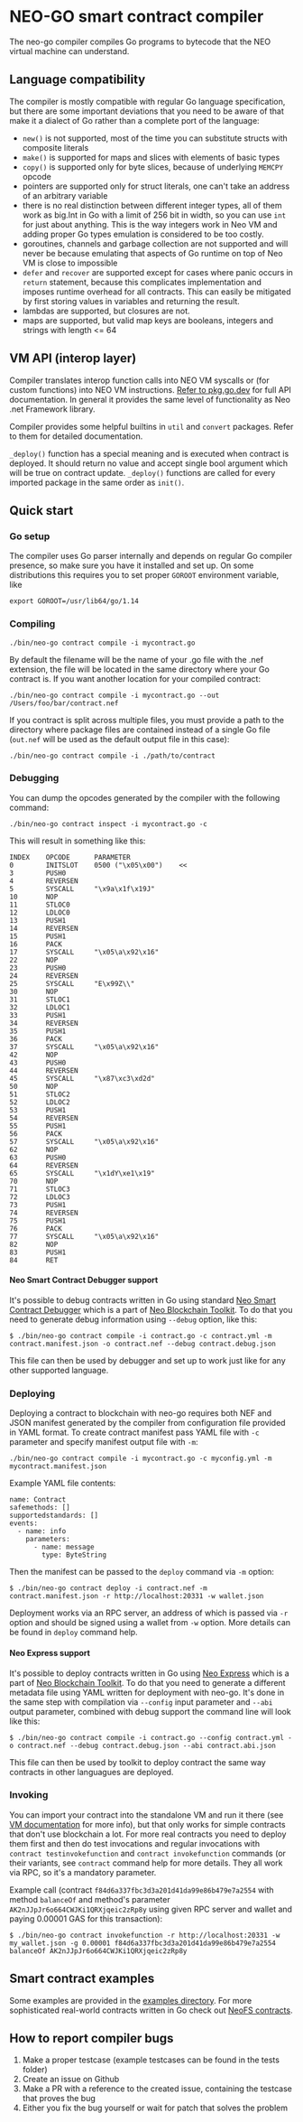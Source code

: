 # NEO-GO smart contract compiler

The neo-go compiler compiles Go programs to bytecode that the NEO virtual machine can understand.

## Language compatibility

The compiler is mostly compatible with regular Go language specification, but
there are some important deviations that you need to be aware of that make it
a dialect of Go rather than a complete port of the language:
 * `new()` is not supported, most of the time you can substitute structs with composite literals
 * `make()` is supported for maps and slices with elements of basic types
 * `copy()` is supported only for byte slices, because of underlying `MEMCPY` opcode
 * pointers are supported only for struct literals, one can't take an address
   of an arbitrary variable
 * there is no real distinction between different integer types, all of them
   work as big.Int in Go with a limit of 256 bit in width, so you can use
   `int` for just about anything. This is the way integers work in Neo VM and
   adding proper Go types emulation is considered to be too costly.
 * goroutines, channels and garbage collection are not supported and will
   never be because emulating that aspects of Go runtime on top of Neo VM is
   close to impossible
 * `defer` and `recover` are supported except for cases where panic occurs in
   `return` statement, because this complicates implementation and imposes runtime
    overhead for all contracts. This can easily be mitigated by first storing values
    in variables and returning the result.
 * lambdas are supported, but closures are not.
 * maps are supported, but valid map keys are booleans, integers and strings with length <= 64

## VM API (interop layer)
Compiler translates interop function calls into NEO VM syscalls or (for custom
functions) into NEO VM instructions. [Refer to
pkg.go.dev](https://pkg.go.dev/github.com/nspcc-dev/neo-go/pkg/interop)
for full API documentation. In general it provides the same level of
functionality as Neo .net Framework library.

Compiler provides some helpful builtins in `util` and `convert` packages.
Refer to them for detailed documentation. 

`_deploy()` function has a special meaning and is executed when contract is deployed.
It should return no value and accept single bool argument which will be true on contract update.
`_deploy()` functions are called for every imported package in the same order as `init()`. 

## Quick start

### Go setup

The compiler uses Go parser internally and depends on regular Go compiler
presence, so make sure you have it installed and set up. On some distributions
this requires you to set proper `GOROOT` environment variable, like
```
export GOROOT=/usr/lib64/go/1.14
```

### Compiling

```
./bin/neo-go contract compile -i mycontract.go
```

By default the filename will be the name of your .go file with the .nef extension, the file will be located in the same directory where your Go contract is. If you want another location for your compiled contract:

```
./bin/neo-go contract compile -i mycontract.go --out /Users/foo/bar/contract.nef
```

If you contract is split across multiple files, you must provide a path
to the directory where package files are contained instead of a single Go file
(`out.nef` will be used as the default output file in this case):
```
./bin/neo-go contract compile -i ./path/to/contract
```

### Debugging
You can dump the opcodes generated by the compiler with the following command:

```
./bin/neo-go contract inspect -i mycontract.go -c
```

This will result in something like this:

```
INDEX    OPCODE      PARAMETER            
0        INITSLOT    0500 ("\x05\x00")    <<
3        PUSH0                            
4        REVERSEN                         
5        SYSCALL     "\x9a\x1f\x19J"      
10       NOP                              
11       STLOC0                           
12       LDLOC0                           
13       PUSH1                            
14       REVERSEN                         
15       PUSH1                            
16       PACK                             
17       SYSCALL     "\x05\a\x92\x16"     
22       NOP                              
23       PUSH0                            
24       REVERSEN                         
25       SYSCALL     "E\x99Z\\"           
30       NOP                              
31       STLOC1                           
32       LDLOC1                           
33       PUSH1                            
34       REVERSEN                         
35       PUSH1                            
36       PACK                             
37       SYSCALL     "\x05\a\x92\x16"     
42       NOP                              
43       PUSH0                            
44       REVERSEN                         
45       SYSCALL     "\x87\xc3\xd2d"      
50       NOP                              
51       STLOC2                           
52       LDLOC2                           
53       PUSH1                            
54       REVERSEN                         
55       PUSH1                            
56       PACK                             
57       SYSCALL     "\x05\a\x92\x16"     
62       NOP                              
63       PUSH0                            
64       REVERSEN                         
65       SYSCALL     "\x1dY\xe1\x19"      
70       NOP                              
71       STLOC3                           
72       LDLOC3                           
73       PUSH1                            
74       REVERSEN                         
75       PUSH1                            
76       PACK                             
77       SYSCALL     "\x05\a\x92\x16"     
82       NOP                              
83       PUSH1                            
84       RET                              
```

#### Neo Smart Contract Debugger support

It's possible to debug contracts written in Go using standard [Neo Smart
Contract Debugger](https://github.com/neo-project/neo-debugger/) which is a
part of [Neo Blockchain
Toolkit](https://github.com/neo-project/neo-blockchain-toolkit/). To do that
you need to generate debug information using `--debug` option, like this:

```
$ ./bin/neo-go contract compile -i contract.go -c contract.yml -m contract.manifest.json -o contract.nef --debug contract.debug.json
```

This file can then be used by debugger and set up to work just like for any
other supported language.

### Deploying

Deploying a contract to blockchain with neo-go requires both NEF and JSON
manifest generated by the compiler from configuration file provided in YAML
format. To create contract manifest pass YAML file with `-c` parameter and
specify manifest output file with `-m`:
```
./bin/neo-go contract compile -i mycontract.go -c myconfig.yml -m mycontract.manifest.json
```

Example YAML file contents:
```
name: Contract
safemethods: []
supportedstandards: []
events:
  - name: info
    parameters:
      - name: message
        type: ByteString
```

Then the manifest can be passed to the `deploy` command via `-m` option:

```
$ ./bin/neo-go contract deploy -i contract.nef -m contract.manifest.json -r http://localhost:20331 -w wallet.json
```

Deployment works via an RPC server, an address of which is passed via `-r`
option and should be signed using a wallet from `-w` option. More details can
be found in `deploy` command help.

#### Neo Express support

It's possible to deploy contracts written in Go using [Neo
Express](https://github.com/neo-project/neo-express) which is a part of [Neo
Blockchain
Toolkit](https://github.com/neo-project/neo-blockchain-toolkit/). To do that
you need to generate a different metadata file using YAML written for
deployment with neo-go. It's done in the same step with compilation via
`--config` input parameter and `--abi` output parameter, combined with debug
support the command line will look like this:

```
$ ./bin/neo-go contract compile -i contract.go --config contract.yml -o contract.nef --debug contract.debug.json --abi contract.abi.json 
```

This file can then be used by toolkit to deploy contract the same way
contracts in other languagues are deployed.


### Invoking
You can import your contract into the standalone VM and run it there (see [VM
documentation](vm.md) for more info), but that only works for simple contracts
that don't use blockchain a lot. For more real contracts you need to deploy
them first and then do test invocations and regular invocations with `contract
testinvokefunction` and `contract invokefunction` commands (or their variants,
see `contract` command help for more details. They all work via RPC, so it's a
mandatory parameter.

Example call (contract `f84d6a337fbc3d3a201d41da99e86b479e7a2554` with method
`balanceOf` and method's parameter `AK2nJJpJr6o664CWJKi1QRXjqeic2zRp8y` using
given RPC server and wallet and paying 0.00001 GAS for this transaction):

```
$ ./bin/neo-go contract invokefunction -r http://localhost:20331 -w my_wallet.json -g 0.00001 f84d6a337fbc3d3a201d41da99e86b479e7a2554 balanceOf AK2nJJpJr6o664CWJKi1QRXjqeic2zRp8y
```

## Smart contract examples

Some examples are provided in the [examples directory](../examples). For more
sophisticated real-world contracts written in Go check out [NeoFS
contracts](https://github.com/nspcc-dev/neofs-contract/).

## How to report compiler bugs 
1. Make a proper testcase (example testcases can be found in the tests folder)
2. Create an issue on Github 
3. Make a PR with a reference to the created issue, containing the testcase that proves the bug
4. Either you fix the bug yourself or wait for patch that solves the problem
